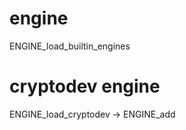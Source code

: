 

engine
======



ENGINE_load_builtin_engines




cryptodev engine
================

ENGINE_load_cryptodev -> ENGINE_add